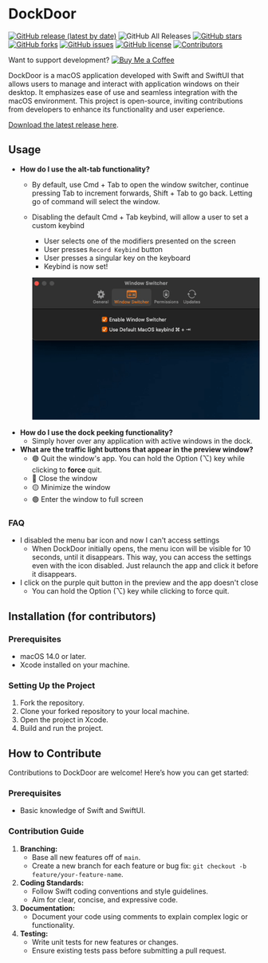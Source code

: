 # DockDoor

[![GitHub release (latest by date)](https://img.shields.io/github/v/release/ejbills/DockDoor)](https://github.com/ejbills/DockDoor/releases/latest/download/DockDoor.dmg)
![GitHub All Releases](https://img.shields.io/github/downloads/ejbills/DockDoor/total?label=Total%20Downloads)
[![GitHub stars](https://img.shields.io/github/stars/ejbills/DockDoor)](https://github.com/ejbills/DockDoor/stargazers)
[![GitHub forks](https://img.shields.io/github/forks/ejbills/DockDoor)](https://github.com/ejbills/DockDoor/network/members)
[![GitHub issues](https://img.shields.io/github/issues/ejbills/DockDoor)](https://github.com/ejbills/DockDoor/issues)
[![GitHub license](https://img.shields.io/github/license/ejbills/DockDoor)](https://github.com/ejbills/DockDoor/blob/main/LICENSE)
[![Contributors](https://img.shields.io/github/contributors/ejbills/DockDoor)](https://github.com/ejbills/DockDoor/graphs/contributors)

Want to support development? [![Buy Me a Coffee](https://img.shields.io/badge/Buy%20me%20a%20coffee-ffdd00?style=flat&logo=buy-me-a-coffee&logoColor=black)](https://www.buymeacoffee.com/keplercafe)

DockDoor is a macOS application developed with Swift and SwiftUI that allows users to manage and interact with application windows on their desktop. It emphasizes ease of use and seamless integration with the macOS environment. This project is open-source, inviting contributions from developers to enhance its functionality and user experience.

[Download the latest release here]().

## Usage

- **How do I use the alt-tab functionality?**
  - By default, use Cmd + Tab to open the window switcher, continue pressing Tab to increment forwards, Shift + Tab to go back. Letting go of command will select the window.
  - Disabling the default Cmd + Tab keybind, will allow a user to set a custom keybind
      - User selects one of the modifiers presented on the screen
      - User presses `Record Keybind` button
      - User presses a singular key on the keyboard
      - Keybind is now set! 

      ![Set keybind](./resources/setKeybind.gif)
- **How do I use the dock peeking functionality?**
  - Simply hover over any application with active windows in the dock.
- **What are the traffic light buttons that appear in the preview window?**
  - 🟣 Quit the window's app. You can hold the Option (⌥) key while clicking to **force** quit.
  - 🔴 Close the window
  - 🟡 Minimize the window
  - 🟢 Enter the window to full screen

### FAQ

- I disabled the menu bar icon and now I can't access settings
  - When DockDoor initially opens, the menu icon will be visible for 10 seconds, until it disappears. This way, you can access the settings even with the icon disabled. Just relaunch the app and click it before it disappears.
- I click on the purple quit button in the preview and the app doesn't close
  - You can hold the Option (⌥) key while clicking to force quit.
 
## Installation (for contributors)

### Prerequisites

- macOS 14.0 or later.
- Xcode installed on your machine.

### Setting Up the Project

1. Fork the repository.
2. Clone your forked repository to your local machine.
3. Open the project in Xcode.
4. Build and run the project.

## How to Contribute

Contributions to DockDoor are welcome! Here’s how you can get started:

### Prerequisites

- Basic knowledge of Swift and SwiftUI.

### Contribution Guide

1. **Branching:**
    - Base all new features off of `main`.
    - Create a new branch for each feature or bug fix: `git checkout -b feature/your-feature-name`.
2. **Coding Standards:**
    - Follow Swift coding conventions and style guidelines.
    - Aim for clear, concise, and expressive code.
3. **Documentation:**
    - Document your code using comments to explain complex logic or functionality.
4. **Testing:**
    - Write unit tests for new features or changes.
    - Ensure existing tests pass before submitting a pull request.
